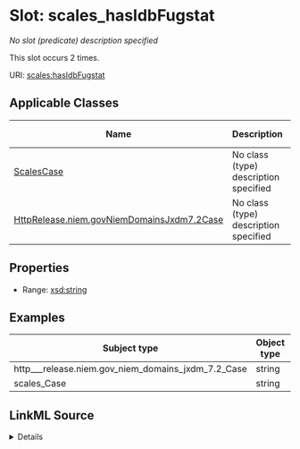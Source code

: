 

# Slot: scales_hasIdbFugstat


_No slot (predicate) description specified_






This slot occurs 2 times.


URI: [scales:hasIdbFugstat](http://schemas.scales-okn.org/rdf/scales#hasIdbFugstat)



<!-- no inheritance hierarchy -->





## Applicable Classes

| Name | Description | Modifies Slot |
| --- | --- | --- |
| [ScalesCase](../classes/ScalesCase.md) | No class (type) description specified |  yes  |
| [HttpRelease.niem.govNiemDomainsJxdm7.2Case](../classes/HttpRelease.niem.govNiemDomainsJxdm7.2Case.md) | No class (type) description specified |  yes  |







## Properties

* Range: [xsd:string](http://www.w3.org/2001/XMLSchema#string)






## Examples

| Subject type | Object type | Example subject | Example object | Occurrences |
| --- | --- | --- | --- | --- |
| http___release.niem.gov_niem_domains_jxdm_7.2_Case | string | scales:/CaseCriminal | N | 2 |
| scales_Case | string | scales:/CaseCriminal | N | 2 |




## LinkML Source

<details>

```yaml
name: scales_hasIdbFugstat
annotations:
  count:
    tag: count
    value: 2
description: No slot (predicate) description specified
examples:
- object:
    example_object: N
    example_object_type: string
    example_predicate: scales:hasIdbFugstat
    example_subject: scales:/CaseCriminal
    example_subject_type: http___release.niem.gov_niem_domains_jxdm_7.2_Case
- object:
    example_object: N
    example_object_type: string
    example_predicate: scales:hasIdbFugstat
    example_subject: scales:/CaseCriminal
    example_subject_type: scales_Case
from_schema: scales-kg
rank: 1000
slot_uri: scales:hasIdbFugstat
alias: scales_hasIdbFugstat
domain_of:
- http___release.niem.gov_niem_domains_jxdm_7.2_Case
- scales_Case
range: string

```
</details>